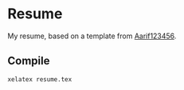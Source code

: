 # Resume

My resume, based on a template from [Aarif123456](https://github.com/Aarif123456/modern-deedy).


## Compile

`xelatex resume.tex`
